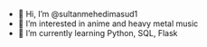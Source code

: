 - 👋 Hi, I’m @sultanmehedimasud1
- 👀 I’m interested in anime and heavy metal music
- 🌱 I’m currently learning Python, SQL, Flask

<!---
sultanmehedimasud1/sultanmehedimasud1 is a ✨ special ✨ repository because its `README.md` (this file) appears on your GitHub profile.
You can click the Preview link to take a look at your changes.
--->
